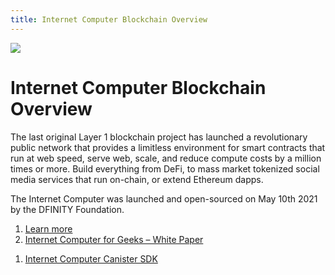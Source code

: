 ```yaml
---
title: Internet Computer Blockchain Overview
---
```


![](/img/how-it-works/overview-of-the-internet-computer.600x300.jpg)

# Internet Computer Blockchain Overview
The last original Layer 1 blockchain project has launched a revolutionary public network that provides a limitless environment for smart contracts that run at web speed, serve web, scale, and reduce compute costs by a million times or more. Build everything from DeFi, to mass market tokenized social media services that run on-chain, or extend Ethereum dapps.

The Internet Computer was launched and open-sourced on May 10th 2021 by the DFINITY Foundation.

1. [Learn more](/how-it-works/overview-of-the-internet-computer/)
1. [Internet Computer for Geeks – White Paper](https://dfinity.org/whitepaper.pdf)
<!-- 1. [Internet Computer Source Code](https://github.com/dfinity/ic) -->
<!-- 1. [Public Repositories for the Internet Computer](https://github.com/dfinity?q=&type=public&language=&sort=) -->
<!-- 1. [The Internet Computer's Source Code is Public](https://medium.com/dfinity/the-internet-computers-source-code-is-public-603a558cb6cc) -->
<!-- 1. [A Technical Overview of the Internet Computer](https://medium.com/dfinity/a-technical-overview-of-the-internet-computer-f57c62abc20f) -->
<!-- 1. [Internet Computer Interface Specification](https://medium.com/dfinity/introducing-the-internet-computer-interface-specification-850a113a66d9) -->
<!-- 1. [Internet Computer Interface Specification Docs](https://internetcomputer.org/docs/interface-spec/index.html) -->
<!-- 1. [Internet Computer Rust Docs](https://docs.dfinity.org/ic/rustdocs/) -->
<!-- 1. [Internet Computer Haskell Utility Code](https://github.com/dfinity/ic-hs) -->
<!-- 1. [Internet Computer Primer - Deck](https://dfinity.org/deck/) -->
1. [Internet Computer Canister SDK](https://github.com/dfinity/sdk)
<!-- 1. [Internet Computer Open Source Rosetta API](https://github.com/dfinity/rosetta-node) -->

